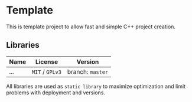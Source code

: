 # Template

This is template project to allow fast and simple C++ project creation.

## Libraries

| Name | License | Version |
|------|---------|---------|
| ... | `MIT` / `GPLv3` | branch: `master` |

All libraries are used as `static library` to maximize optimization and limit problems with deployment and versions.
